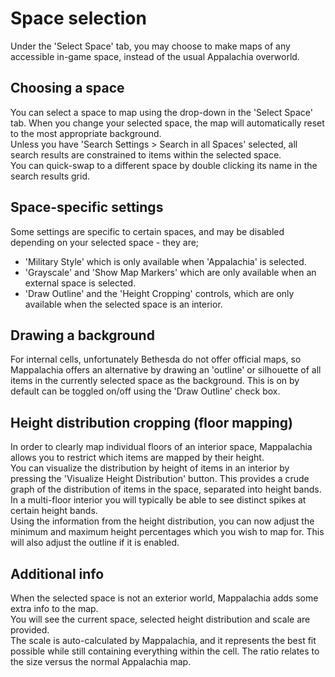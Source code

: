 # Space selection

Under the 'Select Space' tab, you may choose to make maps of any accessible in-game space, instead of the usual Appalachia overworld.

## Choosing a space
You can select a space to map using the drop-down in the 'Select Space' tab. When you change your selected space, the map will automatically reset to the most appropriate background.<br/>
Unless you have 'Search Settings > Search in all Spaces' selected, all search results are constrained to items within the selected space.<br/>
You can quick-swap to a different space by double clicking its name in the search results grid.

## Space-specific settings
Some settings are specific to certain spaces, and may be disabled depending on your selected space - they are;
* 'Military Style' which is only available when 'Appalachia' is selected.
* 'Grayscale' and 'Show Map Markers' which are only available when an external space is selected.
* 'Draw Outline' and the 'Height Cropping' controls, which are only available when the selected space is an interior.

## Drawing a background
For internal cells, unfortunately Bethesda do not offer official maps, so Mappalachia offers an alternative by drawing an 'outline' or silhouette of all items in the currently selected space as the background. This is on by default can be toggled on/off using the 'Draw Outline' check box.

## Height distribution cropping (floor mapping)
In order to clearly map individual floors of an interior space, Mappalachia allows you to restrict which items are mapped by their height.<br/>
You can visualize the distribution by height of items in an interior by pressing the 'Visualize Height Distribution' button. This provides a crude graph of the distribution of items in the space, separated into height bands.<br/>
In a multi-floor interior you will typically be able to see distinct spikes at certain height bands.<br/>
Using the information from the height distribution, you can now adjust the minimum and maximum height percentages which you wish to map for. This will also adjust the outline if it is enabled.

## Additional info
When the selected space is not an exterior world, Mappalachia adds some extra info to the map.<br/>
You will see the current space, selected height distribution and scale are provided.<br/>
The scale is auto-calculated by Mappalachia, and it represents the best fit possible while still containing everything within the cell. The ratio relates to the size versus the normal Appalachia map.
